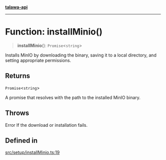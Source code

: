 [**talawa-api**](../../../README.md)

***

# Function: installMinio()

> **installMinio**(): `Promise`\<`string`\>

Installs MinIO by downloading the binary, saving it to a local directory, and setting appropriate permissions.

## Returns

`Promise`\<`string`\>

A promise that resolves with the path to the installed MinIO binary.

## Throws

Error If the download or installation fails.

## Defined in

[src/setup/installMinio.ts:19](https://github.com/Suyash878/talawa-api/blob/095e6964ce2a06c1c30d1acf81b6162203f1db91/src/setup/installMinio.ts#L19)
